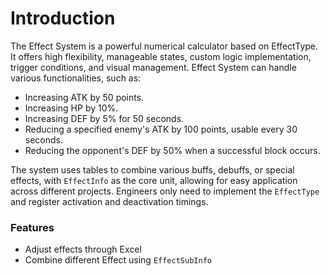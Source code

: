 # Introduction

The Effect System is a powerful numerical calculator based on EffectType. It offers high flexibility, manageable states, custom logic implementation, trigger conditions, and visual management. Effect System can handle various functionalities, such as:

- Increasing ATK by 50 points.
- Increasing HP by 10%.
- Increasing DEF by 5% for 50 seconds.
- Reducing a specified enemy's ATK by 100 points, usable every 30 seconds.
- Reducing the opponent's DEF by 50% when a successful block occurs.

The system uses tables to combine various buffs, debuffs, or special effects, with `EffectInfo` as the core unit, allowing for easy application across different projects. Engineers only need to implement the `EffectType` and register activation and deactivation timings.


### Features
- Adjust effects through Excel
- Combine different Effect using `EffectSubInfo`